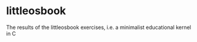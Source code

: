 # littleosbook
The results of the littleosbook exercises, i.e. a minimalist educational kernel in C
